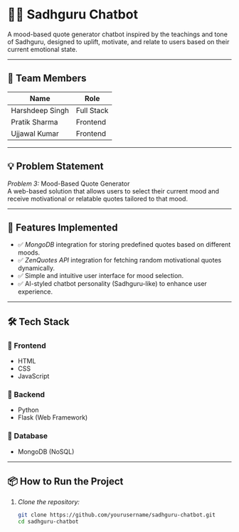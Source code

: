 # 🧘‍♂ Sadhguru Chatbot

A mood-based quote generator chatbot inspired by the teachings and tone of Sadhguru, designed to uplift, motivate, and relate to users based on their current emotional state.

---

## 👥 Team Members

| Name            | Role         |
|-----------------|--------------|
| Harshdeep Singh | Full Stack   |
| Pratik Sharma   | Frontend     |
| Ujjawal Kumar   | Frontend     |

---

## 💡 Problem Statement

*Problem 3:* Mood-Based Quote Generator  
A web-based solution that allows users to select their current mood and receive motivational or relatable quotes tailored to that mood.

---

## 🚀 Features Implemented

- ✅ *MongoDB* integration for storing predefined quotes based on different moods.
- ✅ *ZenQuotes API* integration for fetching random motivational quotes dynamically.
- ✅ Simple and intuitive user interface for mood selection.
- ✅ AI-styled chatbot personality (Sadhguru-like) to enhance user experience.

---

## 🛠 Tech Stack

### 🔹 Frontend
- HTML
- CSS
- JavaScript

### 🔹 Backend
- Python
- Flask (Web Framework)

### 🔹 Database
- MongoDB (NoSQL)

---

## 📦 How to Run the Project

1. *Clone the repository:*
   ```bash
   git clone https://github.com/yourusername/sadhguru-chatbot.git
   cd sadhguru-chatbot
